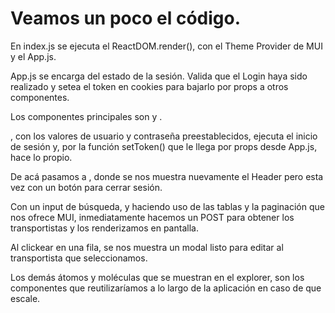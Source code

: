 # Veamos un poco el código.

En index.js se ejecuta el ReactDOM.render(), con el Theme Provider de MUI y el App.js.

App.js se encarga del estado de la sesión. Valida que el Login haya sido realizado y setea el token en cookies para bajarlo por props a otros componentes.

Los componentes principales son <LoginForm /> y <ShippingTable />.

<LoginForm />, con los valores de usuario y contraseña preestablecidos, ejecuta el inicio de sesión y, por la función setToken() que le llega por props desde App.js, hace lo propio.

De acá pasamos a <ShippingTable />, donde se nos muestra nuevamente el Header pero esta vez con un botón para cerrar sesión.

Con un input de búsqueda, y haciendo uso de las tablas y la paginación que nos ofrece MUI, inmediatamente hacemos un POST para obtener los transportistas y los renderizamos en pantalla.

Al clickear en una fila, se nos muestra un modal listo para editar al transportista que seleccionamos.

Los demás átomos y moléculas que se muestran en el explorer, son los componentes que reutilizaríamos a lo largo de la aplicación en caso de que escale.